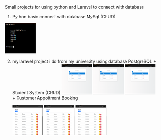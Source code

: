   Small projects for using python and Laravel to connect with database 
  
1. Python basic connect with database MySql  (CRUD)
<img src="PythonWithMySQL/img.png" style="width: 100px; height: 100px">

2. my laravel project i do from my university using database PostgreSQL 
       + Student System (CRUD)
    <img src="Laravel/s1.png" style="width: 100px; height: 100px">
    <img src="Laravel/s1.png" style="width: 100px; height: 100px">
    <img src="Laravel/s1.png" style="width: 100px; height: 100px">
       + Customer Appoitment Booking

     <img src="Laravel/a1.png" style="width: 100px; height: 100px">
    <img src="Laravel/a1.png" style="width: 100px; height: 100px">
    <img src="Laravel/a1.png" style="width: 100px; height: 100px">
    
    
       
   
